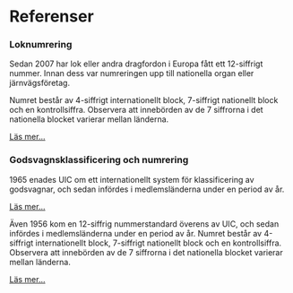 ﻿# Referenser
### Loknumrering
Sedan 2007 har lok eller andra dragfordon i Europa fått ett 12-siffrigt nummer.
Innan dess var numreringen upp till nationella organ eller järnvägsföretag.

Numret består av 4-siffrigt internationellt block, 7-siffrigt nationellt block och en kontrollsiffra.
Observera att innebörden av de 7 siffrorna i det nationella blocket varierar mellan länderna.

<a target="_blank_" href="https://en.wikipedia.org/wiki/UIC_identification_marking_for_tractive_stock">Läs mer...</a>

### Godsvagnsklassificering och numrering
1965 enades UIC om ett internationellt system för klassificering av godsvagnar,
och sedan infördes i medlemsländerna under en period av år.

<a target="_blank_" href="https://en.wikipedia.org/wiki/UIC_classification_of_goods_wagons">Läs mer...</a>

Även 1956 kom en 12-siffrig nummerstandard överens av UIC,
och sedan infördes i medlemsländerna under en period av år.
Numret består av 4-siffrigt internationellt block, 7-siffrigt nationellt block och en kontrollsiffra.
Observera att innebörden av de 7 siffrorna i det nationella blocket varierar mellan länderna.

<a target="_blank_" href="https://en.wikipedia.org/wiki/UIC_wagon_numbers">Läs mer...</a>
